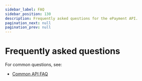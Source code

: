 ```yaml
---
sidebar_label: FAQ
sidebar_position: 130
description: Frequently asked questions for the ePayment API.
pagination_next: null
pagination_prev: null
---
```


# Frequently asked questions

For common questions, see:

* [Common API FAQ](https://developer.vippsmobilepay.com/docs/vipps-developers/faqs)
